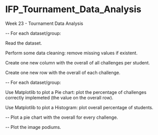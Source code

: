 # IFP_Tournament_Data_Analysis
Week 23 - Tournament Data Analysis

-- For each dataset/group:

Read the dataset.

Perform some data cleaning: remove missing values if existent.

Create one new column with the overall of all challenges per student.

Create one new row with the overall of each challenge.

-- For each dataset/group:

Use Matplotlib to plot a Pie chart: plot the percentage of challenges correctly implemeted (the value on the overall row).

Use Matplotlib to plot a Histogram: plot overall percentage of students.


-- Plot a pie chart with the overall for every challenge.

-- Plot the image podiums.
